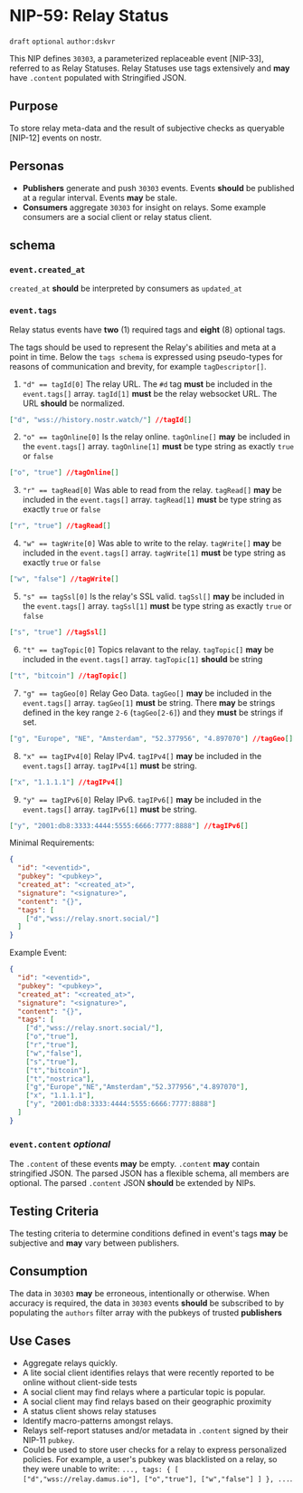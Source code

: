 # NIP-59: Relay Status

`draft` `optional` `author:dskvr`

This NIP defines `30303`, a parameterized replaceable event [NIP-33], referred to as Relay Statuses. Relay Statuses use tags extensively and **may** have `.content` populated with Stringified JSON.

## Purpose 
To store relay meta-data and the result of subjective checks as queryable [NIP-12] events on nostr. 

## Personas 
- **Publishers** generate and push `30303` events. Events **should** be published at a regular interval. Events **may** be stale.
- **Consumers** aggregate `30303` for insight on relays. Some example consumers are a social client or relay status client. 

## schema

### `event.created_at` 
`created_at` **should** be interpreted by consumers as `updated_at`

### `event.tags`
Relay status events have **two** (1) required tags and **eight** (8) optional tags. 

The tags should be used to represent the Relay's abilities and meta at a point in time. Below the `tags schema` is expressed using pseudo-types for reasons of communication and brevity, for example `tagDescriptor[]`.

1. `"d" == tagId[0]` The relay URL. The `#d` tag **must** be included in the `event.tags[]` array. `tagId[1]` **must** be the relay websocket URL. The URL **should** be normalized. 
```json
["d", "wss://history.nostr.watch/"] //tagId[]
```
2. `"o" == tagOnline[0]` Is the relay online. `tagOnline[]` **may** be included in the `event.tags[]` array. `tagOnline[1]` **must** be type string as exactly `true` or `false`
```json
["o", "true"] //tagOnline[]
```
3. `"r" == tagRead[0]` Was able to read from the relay. `tagRead[]` **may** be included in the `event.tags[]` array. `tagRead[1]` **must** be type string as exactly `true` or `false`
```json
["r", "true"] //tagRead[]
```
4. `"w" == tagWrite[0]` Was able to write to the relay. `tagWrite[]` **may** be included in the `event.tags[]` array. `tagWrite[1]` **must** be type string as exactly `true` or `false`
```json
["w", "false"] //tagWrite[]
```
5. `"s" == tagSsl[0]` Is the relay's SSL valid. `tagSsl[]` **may** be included in the `event.tags[]` array. `tagSsl[1]` **must** be type string as exactly `true` or `false`
```json
["s", "true"] //tagSsl[]
```
6. `"t" == tagTopic[0]` Topics relavant to the relay. `tagTopic[]` **may** be included in the `event.tags[]` array. `tagTopic[1]` **should** be string
```json
["t", "bitcoin"] //tagTopic[]
```
7. `"g" == tagGeo[0]` Relay Geo Data. `tagGeo[]` **may** be included in the `event.tags[]` array. `tagGeo[1]` **must** be string. There **may** be strings defined in the key range `2-6` (`tagGeo[2-6]`) and they **must** be strings if set.
```json
["g", "Europe", "NE", "Amsterdam", "52.377956", "4.897070"] //tagGeo[]
```
8. `"x" == tagIPv4[0]` Relay IPv4. `tagIPv4[]` **may** be included in the `event.tags[]` array. `tagIPv4[1]` **must** be string.
```json
["x", "1.1.1.1"] //tagIPv4[]
```
9. `"y" == tagIPv6[0]` Relay IPv6. `tagIPv6[]` **may** be included in the `event.tags[]` array. `tagIPv6[1]` **must** be string.
```json
["y", "2001:db8:3333:4444:5555:6666:7777:8888"] //tagIPv6[]
```

Minimal Requirements: 
```json
{
  "id": "<eventid>",
  "pubkey": "<pubkey>",
  "created_at": "<created_at>",
  "signature": "<signature>",
  "content": "{}",
  "tags": [  
    ["d","wss://relay.snort.social/"]
  ]
}
```

Example Event: 
```json
{
  "id": "<eventid>",
  "pubkey": "<pubkey>",
  "created_at": "<created_at>",
  "signature": "<signature>",
  "content": "{}",
  "tags": [  
    ["d","wss://relay.snort.social/"],
    ["o","true"],
    ["r","true"],
    ["w","false"],
    ["s","true"],
    ["t","bitcoin"],
    ["t","nostrica"],
    ["g","Europe","NE","Amsterdam","52.377956","4.897070"],
    ["x", "1.1.1.1"],
    ["y", "2001:db8:3333:4444:5555:6666:7777:8888"]
  ]
}
```

### `event.content` _optional_
The `.content` of these events **may** be empty. `.content` **may** contain stringified JSON. The parsed JSON has a flexible schema, all members are optional. The parsed `.content` JSON **should** be extended by NIPs. 

## Testing Criteria
The testing criteria to determine conditions defined in event's tags **may** be subjective and **may** vary between publishers.

## Consumption
The data in `30303` **may** be erroneous, intentionally or otherwise. When accuracy is required, the data in `30303` events **should** be subscribed to by populating the `authors` filter array with the pubkeys of trusted **publishers**

## Use Cases 
- Aggregate relays quickly.
- A lite social client identifies relays that were recently reported to be online without client-side tests
- A social client may find relays where a particular topic is popular.
- A social client may find relays based on their geographic proximity
- A status client shows relay statuses
- Identify macro-patterns amongst relays. 
- Relays self-report statuses and/or metadata in `.content` signed by their NIP-11 `pubkey`.
- Could be used to store user checks for a relay to express personalized policies. For example, a user's pubkey was blacklisted on a relay, so they were unable to write: `..., tags: { [ ["d","wss://relay.damus.io"], ["o","true"], ["w","false"] ] }, ...`.
